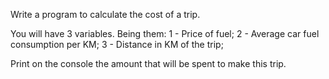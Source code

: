 Write a program to calculate the cost of a trip.

You will have 3 variables. Being them:
 1 - Price of fuel;
 2 - Average car fuel consumption per KM;
 3 - Distance in KM of the trip;

Print on the console the amount that will be spent to make this trip.